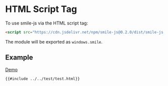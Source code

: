 # HTML Script Tag

To use smile-js via the HTML script tag:

```html
<script src="https://cdn.jsdelivr.net/npm/smile-js@0.2.0/dist/smile-js.iife.js"></script>
```

The module will be exported as `windows.smile`.

## Example

[Demo](./examples/test.html)

```html
{{#include ../../test/test.html}}
```
